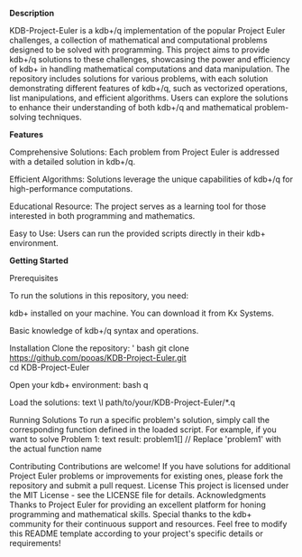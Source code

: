 **Description**


KDB-Project-Euler is a kdb+/q implementation of the popular Project Euler challenges, a collection of mathematical and computational problems designed to be solved with programming. This project aims to provide kdb+/q solutions to these challenges, showcasing the power and efficiency of kdb+ in handling mathematical computations and data manipulation.
The repository includes solutions for various problems, with each solution demonstrating different features of kdb+/q, such as vectorized operations, list manipulations, and efficient algorithms. Users can explore the solutions to enhance their understanding of both kdb+/q and mathematical problem-solving techniques.


**Features**

Comprehensive Solutions: Each problem from Project Euler is addressed with a detailed solution in kdb+/q.

Efficient Algorithms: Solutions leverage the unique capabilities of kdb+/q for high-performance computations.

Educational Resource: The project serves as a learning tool for those interested in both programming and mathematics.

Easy to Use: Users can run the provided scripts directly in their kdb+ environment.

**Getting Started**


Prerequisites

To run the solutions in this repository, you need:

kdb+ installed on your machine. You can download it from Kx Systems.

Basic knowledge of kdb+/q syntax and operations.

Installation
Clone the repository:
'
 bash
   git clone https://github.com/pooas/KDB-Project-Euler.git  
   cd KDB-Project-Euler

Open your kdb+ environment:
bash
q

Load the solutions:
text
\l path/to/your/KDB-Project-Euler/*.q

Running Solutions
To run a specific problem's solution, simply call the corresponding function defined in the loaded script. For example, if you want to solve Problem 1:
text
result: problem1[]  // Replace 'problem1' with the actual function name

Contributing
Contributions are welcome! If you have solutions for additional Project Euler problems or improvements for existing ones, please fork the repository and submit a pull request.
License
This project is licensed under the MIT License - see the LICENSE file for details.
Acknowledgments
Thanks to Project Euler for providing an excellent platform for honing programming and mathematical skills.
Special thanks to the kdb+ community for their continuous support and resources.
Feel free to modify this README template according to your project's specific details or requirements!

